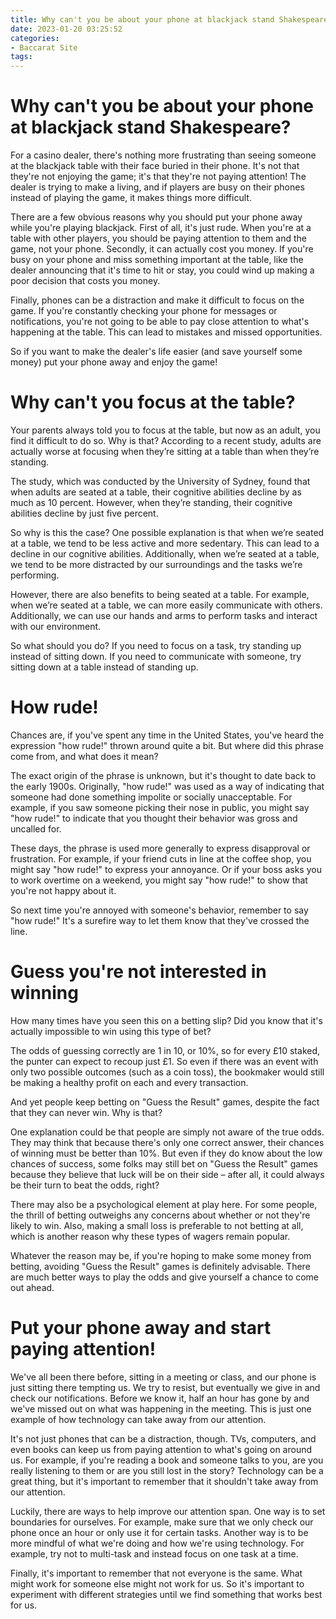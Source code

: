 ```yaml
---
title: Why can't you be about your phone at blackjack stand Shakespeare
date: 2023-01-20 03:25:52
categories:
- Baccarat Site
tags:
---
```



#  Why can't you be about your phone at blackjack stand Shakespeare?

For a casino dealer, there's nothing more frustrating than seeing someone at the blackjack table with their face buried in their phone. It's not that they're not enjoying the game; it's that they're not paying attention! The dealer is trying to make a living, and if players are busy on their phones instead of playing the game, it makes things more difficult.

There are a few obvious reasons why you should put your phone away while you're playing blackjack. First of all, it's just rude. When you're at a table with other players, you should be paying attention to them and the game, not your phone. Secondly, it can actually cost you money. If you're busy on your phone and miss something important at the table, like the dealer announcing that it's time to hit or stay, you could wind up making a poor decision that costs you money.

Finally, phones can be a distraction and make it difficult to focus on the game. If you're constantly checking your phone for messages or notifications, you're not going to be able to pay close attention to what's happening at the table. This can lead to mistakes and missed opportunities.

So if you want to make the dealer's life easier (and save yourself some money) put your phone away and enjoy the game!

#  Why can't you focus at the table?

Your parents always told you to focus at the table, but now as an adult, you find it difficult to do so. Why is that? According to a recent study, adults are actually worse at focusing when they’re sitting at a table than when they’re standing.

The study, which was conducted by the University of Sydney, found that when adults are seated at a table, their cognitive abilities decline by as much as 10 percent. However, when they’re standing, their cognitive abilities decline by just five percent.

So why is this the case? One possible explanation is that when we’re seated at a table, we tend to be less active and more sedentary. This can lead to a decline in our cognitive abilities. Additionally, when we’re seated at a table, we tend to be more distracted by our surroundings and the tasks we’re performing.

However, there are also benefits to being seated at a table. For example, when we’re seated at a table, we can more easily communicate with others. Additionally, we can use our hands and arms to perform tasks and interact with our environment.

So what should you do? If you need to focus on a task, try standing up instead of sitting down. If you need to communicate with someone, try sitting down at a table instead of standing up.

#  How rude!

Chances are, if you've spent any time in the United States, you've heard the expression "how rude!" thrown around quite a bit. But where did this phrase come from, and what does it mean?

The exact origin of the phrase is unknown, but it's thought to date back to the early 1900s. Originally, "how rude!" was used as a way of indicating that someone had done something impolite or socially unacceptable. For example, if you saw someone picking their nose in public, you might say "how rude!" to indicate that you thought their behavior was gross and uncalled for.

These days, the phrase is used more generally to express disapproval or frustration. For example, if your friend cuts in line at the coffee shop, you might say "how rude!" to express your annoyance. Or if your boss asks you to work overtime on a weekend, you might say "how rude!" to show that you're not happy about it.

So next time you're annoyed with someone's behavior, remember to say "how rude!" It's a surefire way to let them know that they've crossed the line.

#  Guess you're not interested in winning

How many times have you seen this on a betting slip?
Did you know that it's actually impossible to win using this type of bet?

The odds of guessing correctly are 1 in 10, or 10%, so for every £10 staked, the punter can expect to recoup just £1.  So even if there was an event with only two possible outcomes (such as a coin toss), the bookmaker would still be making a healthy profit on each and every transaction.

And yet people keep betting on "Guess the Result" games, despite the fact that they can never win. Why is that?

One explanation could be that people are simply not aware of the true odds. They may think that because there's only one correct answer, their chances of winning must be better than 10%.  But even if they do know about the low chances of success, some folks may still bet on "Guess the Result" games because they believe that luck will be on their side – after all, it could always be their turn to beat the odds, right?

There may also be a psychological element at play here. For some people, the thrill of betting outweighs any concerns about whether or not they're likely to win. Also, making a small loss is preferable to not betting at all, which is another reason why these types of wagers remain popular.

Whatever the reason may be, if you're hoping to make some money from betting, avoiding "Guess the Result" games is definitely advisable. There are much better ways to play the odds and give yourself a chance to come out ahead.

#  Put your phone away and start paying attention!

We've all been there before, sitting in a meeting or class, and our phone is just sitting there tempting us. We try to resist, but eventually we give in and check our notifications. Before we know it, half an hour has gone by and we've missed out on what was happening in the meeting. This is just one example of how technology can take away from our attention.

It's not just phones that can be a distraction, though. TVs, computers, and even books can keep us from paying attention to what's going on around us. For example, if you're reading a book and someone talks to you, are you really listening to them or are you still lost in the story? Technology can be a great thing, but it's important to remember that it shouldn't take away from our attention.

Luckily, there are ways to help improve our attention span. One way is to set boundaries for ourselves. For example, make sure that we only check our phone once an hour or only use it for certain tasks. Another way is to be more mindful of what we're doing and how we're using technology. For example, try not to multi-task and instead focus on one task at a time.

Finally, it's important to remember that not everyone is the same. What might work for someone else might not work for us. So it's important to experiment with different strategies until we find something that works best for us.